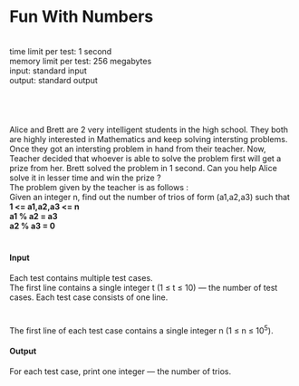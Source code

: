  <h1> Fun With Numbers </h1>
                </br>
                time limit per test: 1 second </br>
                memory limit per test: 256 megabytes </br>
                input: standard input </br>
                output: standard output </br>
                <h1> </h1>
                 </br>
                
Alice and Brett are 2 very intelligent students in the high school. They both are highly interested in Mathematics and keep solving intersting problems. Once they got an intersting problem in hand from their teacher. Now, Teacher decided that whoever is able to solve the problem first will get a prize from her. Brett solved the problem in 1 second. Can you help Alice solve it in lesser time and win the prize ?  </br>
The problem given by the teacher is as follows : </br>
                Given an integer n, find out the number of trios of form (a1,a2,a3) such that </br>
                <b>
                1 <= a1,a2,a3 <= n </br>
                a1 % a2 = a3  </br>
                a2 % a3 = 0   </br>
                </b>
                <h1> </h1>
                <h4> Input </h4>
                Each test contains multiple test cases. </br>
                The first line contains a single integer t (1 ≤ t ≤ 10) — the number of test cases. Each test case consists of one line.
                <h1> </h1>
                The first line of each test case contains a single integer n (1 ≤ n ≤ 10<sup>5</sup>).
                <h4> Output </h4>
                For each test case, print one integer — the number of trios.
                
               
  
